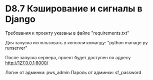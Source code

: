 # D8.7 Кэширование и сигналы в Django

Требования к проекту указаны в файле "requirements.txt"

Для запуска использовать в консоли команду: "python manage.py runserver"

После запуска сервера, проект будет доступен по адресу http://127.0.0.1:8000/

Логин от админки:  pws_admin
Пароль от админки: sf_password
